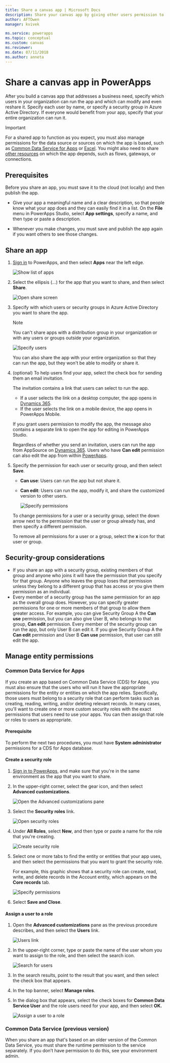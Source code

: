 ```yaml
---
title: Share a canvas app | Microsoft Docs
description: Share your canvas app by giving other users permission to run or modify it
author: AFTOwen
manager: kvivek

ms.service: powerapps
ms.topic: conceptual
ms.custom: canvas
ms.reviewer:
ms.date: 07/11/2018
ms.author: anneta
---
```

# Share a canvas app in PowerApps

After you build a canvas app that addresses a business need, specify which users in your organization can run the app and which can modify and even reshare it. Specify each user by name, or specify a security group in Azure Active Directory. If everyone would benefit from your app, specify that your entire organization can run it.

> [!IMPORTANT]
> For a shared app to function as you expect, you must also manage permissions for the data source or sources on which the app is based, such as [Common Data Service for Apps](#common-data-service-for-apps) or [Excel](share-app-data.md). You might also need to share [other resources](share-app-resources.md) on which the app depends, such as flows, gateways, or connections.

## Prerequisites

Before you share an app, you must save it to the cloud (not locally) and then publish the app.

- Give your app a meaningful name and a clear description, so that people know what your app does and they can easily find it in a list. On the **File** menu in PowerApps Studio, select **App settings**, specify a name, and then type or paste a description.

- Whenever you make changes, you must save and publish the app again if you want others to see those changes.

## Share an app

1. [Sign in](https://web.powerapps.com?utm_source=padocs&utm_medium=linkinadoc&utm_campaign=referralsfromdoc) to PowerApps, and then select **Apps** near the left edge.

    ![Show list of apps](./media/share-app/file-apps.png)

1. Select the ellipsis (...) for the app that you want to share, and then select **Share**.

    ![Open share screen](./media/share-app/ellipsis-share.png)

1. Specify with which users or security groups in Azure Active Directory you want to share the app.

    > [!NOTE]
    > You can't share apps with a distribution group in your organization or with any users or groups outside your organization.

    ![Specify users](./media/share-app/share-list.png)

    You can also share the app with your entire organization so that they can run the app, but they won't be able to modify or share it.

1. (optional) To help users find your app, select the check box for sending them an email invitation.

    The invitation contains a link that users can select to run the app.

    - If a user selects the link on a desktop computer, the app opens in [Dynamics 365](http://home.dynamics.com).
    - If the user selects the link on a mobile device, the app opens in PowerApps Mobile.

    If you grant users permission to modify the app, the message also contains a separate link to open the app for editing in PowerApps Studio.

    Regardless of whether you send an invitation, users can run the app from AppSource on [Dynamics 365](http://home.dynamics.com). Users who have **Can edit** permission can also edit the app from within [PowerApps](http://web.powerapps.com?utm_source=padocs&utm_medium=linkinadoc&utm_campaign=referralsfromdoc).

1. Specify the permission for each user or security group, and then select **Save**.

    - **Can use**: Users can run the app but not share it.
    - **Can edit**: Users can run the app, modify it, and share the customized version to other users.

        ![Specify permissions](./media/share-app/edit-use.png)

    To change permissions for a user or a security group, select the down arrow next to the permission that the user or group already has, and then specify a different permission.

    To remove all permissions for a user or a group, select the **x** icon for that user or group.

## Security-group considerations

- If you share an app with a security group, existing members of that group and anyone who joins it will have the permission that you specify for that group. Anyone who leaves the group loses that permission unless they belong to a different group that has access or you give them permission as an individual.
- Every member of a security group has the same permission for an app as the overall group does. However, you can specify greater permissions for one or more members of that group to allow them greater access. For example, you can give Security Group A the **Can use** permission, but you can also give User B, who belongs to that group, **Can edit** permission. Every member of the security group can run the app, but only User B can edit it. If you give Security Group A the **Can edit** permission and User B **Can use** permission, that user can still edit the app.

## Manage entity permissions

### Common Data Service for Apps

If you create an app based on Common Data Service (CDS) for Apps, you must also ensure that the users who will run it have the appropriate permissions for the entity or entities on which the app relies. Specifically, those users must belong to a security role that can perform tasks such as creating, reading, writing, and/or deleting relevant records. In many cases, you'll want to create one or more custom security roles with the exact permissions that users need to use your apps. You can then assign that role or roles to users as appropriate. 

#### Prerequisite

To perform the next two procedures, you must have **System administrator** permissions for a CDS for Apps database.

#### Create a security role

1. [Sign in to PowerApps](https://web.powerapps.com?utm_source=padocs&utm_medium=linkinadoc&utm_campaign=referralsfromdoc), and make sure that you're in the same environment as the app that you want to share.

1. In the upper-right corner, select the gear icon, and then select **Advanced customizations**.

    ![Open the Advanced customizations pane](media/share-app/advanced-customizations.png)

1. Select the **Security roles** link.

    ![Open security roles](media/share-app/security-roles.png)

1. Under **All Roles**, select **New**, and then type or paste a name for the role that you're creating.

    ![Create security role](media/share-app/new-role.png)

1. Select one or more tabs to find the entity or entities that your app uses, and then select the permissions that you want to grant the security role.

    For example, this graphic shows that a security role can create, read, write, and delete records in the Account entity, which appears on the **Core records** tab.

    ![Specify permissions](media/share-app/grant-access.png)

1. Select **Save and Close**.

#### Assign a user to a role

1. Open the **Advanced customizations** pane as the previous procedure describes, and then select the **Users** link.

    ![Users link](media/share-app/open-users.png)

1. In the upper-right corner, type or paste the name of the user whom you want to assign to the role, and then select the search icon.

    ![Search for users](media/share-app/search-users.png)

1. In the search results, point to the result that you want, and then select the check box that appears.

1. In the top banner, select **Manage roles**.

1. In the dialog box that appears, select the check boxes for **Common Data Service User** and the role users need for your app, and then select **OK.**

    ![Assign a user to a role](media/share-app/assign-users.png)

### Common Data Service (previous version)

When you share an app that's based on an older version of the Common Data Service, you must share the runtime permission to the service separately. If you don’t have permission to do this, see your environment admin.
